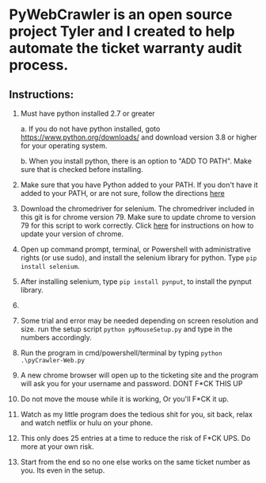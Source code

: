 # **PyWebCrawler** is an open source project Tyler and I created to help automate the ticket warranty audit process.


## Instructions:

1. Must have python installed 2.7 or greater

      a. If you do not have python installed, goto https://www.python.org/downloads/ and download version 3.8 or higher for your operating system.

      b. When you install python, there is an option to "ADD TO PATH". Make sure that is checked before installing.

2. Make sure that you have Python added to your PATH. If you don't have it added to your PATH, or are not sure, follow the directions [here](https://datatofish.com/add-python-to-windows-path/)
3. Download the chromedriver for selenium. The chromedriver included in this git is for chrome version 79. Make sure to update chrome to version 79 for this script to work correctly. Click [here](https://support.google.com/chrome/answer/95414?co=GENIE.Platform%3DDesktop&hl=en) for instructions on how to update your version of chrome.  
4. Open up command prompt, terminal, or Powershell with administrative rights (or use sudo), and install the selenium library for python. Type `pip install selenium`.
5. After installing selenium, type `pip install pynput`, to install the pynput library.
6.
6. Some trial and error may be needed depending on screen resolution and size. run the setup script `python pyMouseSetup.py` and type in the numbers accordingly.
7. Run the program in cmd/powershell/terminal by typing `python .\pyCrawler-Web.py`
8. A new chrome browser will open up to the ticketing site and the program will ask you for your username and password. DONT F*CK THIS UP
9. Do not move the mouse while it is working, Or you'll F*CK  it up.
10. Watch as my little program does the tedious shit for you, sit back, relax and watch netflix or hulu on your phone.
11. This only does 25 entries at a time to reduce the risk of F*CK UPS. Do more at your own risk.
12. Start from the end so no one else works on the same ticket number as you. Its even in the setup.
